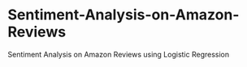 # Sentiment-Analysis-on-Amazon-Reviews
Sentiment Analysis on Amazon Reviews using Logistic Regression
